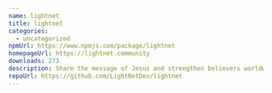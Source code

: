 ```yaml
---
name: lightnet
title: lightnet
categories:
  - uncategorized
npmUrl: https://www.npmjs.com/package/lightnet
homepageUrl: https://lightnet.community
downloads: 273
description: Share the message of Jesus and strengthen believers worldwide.
repoUrl: https://github.com/LightNetDev/lightnet
---
```

